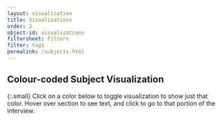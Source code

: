 ```yaml
---
layout: visualization
title: Visualizations
order: 2
object-id: visualizations
filtersheet: filters
filter: tags
permalink: /subjects.html
---
```


## Colour-coded Subject Visualization

{:.small}
Click on a color below to toggle visualization to show just that color. Hover over section to see text, and click to go to that portion of the interview.
